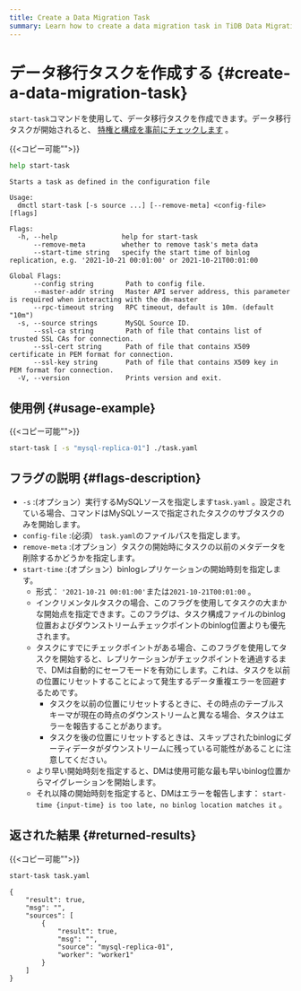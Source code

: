 ```yaml
---
title: Create a Data Migration Task
summary: Learn how to create a data migration task in TiDB Data Migration.
---
```


# データ移行タスクを作成する {#create-a-data-migration-task}

`start-task`コマンドを使用して、データ移行タスクを作成できます。データ移行タスクが開始されると、 [特権と構成を事前にチェックします](/dm/dm-precheck.md) 。

{{&lt;コピー可能&quot;&quot;&gt;}}

```bash
help start-task
```

```
Starts a task as defined in the configuration file

Usage:
  dmctl start-task [-s source ...] [--remove-meta] <config-file> [flags]

Flags:
  -h, --help                help for start-task
      --remove-meta         whether to remove task's meta data
      --start-time string   specify the start time of binlog replication, e.g. '2021-10-21 00:01:00' or 2021-10-21T00:01:00

Global Flags:
      --config string        Path to config file.
      --master-addr string   Master API server address, this parameter is required when interacting with the dm-master
      --rpc-timeout string   RPC timeout, default is 10m. (default "10m")
  -s, --source strings       MySQL Source ID.
      --ssl-ca string        Path of file that contains list of trusted SSL CAs for connection.
      --ssl-cert string      Path of file that contains X509 certificate in PEM format for connection.
      --ssl-key string       Path of file that contains X509 key in PEM format for connection.
  -V, --version              Prints version and exit.
```

## 使用例 {#usage-example}

{{&lt;コピー可能&quot;&quot;&gt;}}

```bash
start-task [ -s "mysql-replica-01"] ./task.yaml
```

## フラグの説明 {#flags-description}

-   `-s` :(オプション）実行するMySQLソースを指定します`task.yaml` 。設定されている場合、コマンドはMySQLソースで指定されたタスクのサブタスクのみを開始します。
-   `config-file` :(必須） `task.yaml`のファイルパスを指定します。
-   `remove-meta` :(オプション）タスクの開始時にタスクの以前のメタデータを削除するかどうかを指定します。
-   `start-time` :(オプション）binlogレプリケーションの開始時刻を指定します。
    -   形式： `'2021-10-21 00:01:00'`または`2021-10-21T00:01:00` 。
    -   インクリメンタルタスクの場合、このフラグを使用してタスクの大まかな開始点を指定できます。このフラグは、タスク構成ファイルのbinlog位置およびダウンストリームチェックポイントのbinlog位置よりも優先されます。
    -   タスクにすでにチェックポイントがある場合、このフラグを使用してタスクを開始すると、レプリケーションがチェックポイントを通過するまで、DMは自動的にセーフモードを有効にします。これは、タスクを以前の位置にリセットすることによって発生するデータ重複エラーを回避するためです。
        -   タスクを以前の位置にリセットするときに、その時点のテーブルスキーマが現在の時点のダウンストリームと異なる場合、タスクはエラーを報告することがあります。
        -   タスクを後の位置にリセットするときは、スキップされたbinlogにダーティデータがダウンストリームに残っている可能性があることに注意してください。
    -   より早い開始時刻を指定すると、DMは使用可能な最も早いbinlog位置からマイグレーションを開始します。
    -   それ以降の開始時刻を指定すると、DMはエラーを報告します： `start-time {input-time} is too late, no binlog location matches it` 。

## 返された結果 {#returned-results}

{{&lt;コピー可能&quot;&quot;&gt;}}

```bash
start-task task.yaml
```

```
{
    "result": true,
    "msg": "",
    "sources": [
        {
            "result": true,
            "msg": "",
            "source": "mysql-replica-01",
            "worker": "worker1"
        }
    ]
}
```
